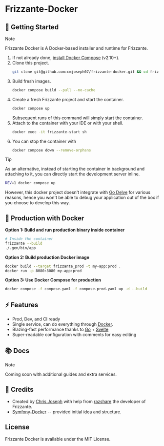 # Frizzante-Docker

## 🐙 Getting Started

> [!NOTE]  
> Frizzante Docker is A Docker-based installer and runtime for Frizzante.

1. If not already done, [install Docker Compose](https://docs.docker.com/compose/install/) (v2.10+).
1. Clone this project.
   ```sh
   git clone git@github.com:cmjoseph07/frizzante-docker.git && cd frizzante-docker
   ```
1. Build fresh images.
   ```sh
   docker compose build --pull --no-cache
   ```
1. Create a fresh Frizzante project and start the container.
   ```sh
   docker compose up
   ```
   Subsequent runs of this command will simply start the container.
1. Attach to the container with your IDE or with your shell.
   ```sh
   docker exec -it frizzante-start sh
   ```
1. You can stop the container with
   ```sh
   docker compose down --remove-orphans
   ```

> [!TIP]
> As an alternative, instead of starting the container in background and attaching to it,
> you can directly start the development server inline.
> ```sh
> DEV=1 docker compose up
> ```
> However, this docker project doesn't integrate with [Go Delve](https://github.com/go-delve/delve) for various reasons, 
> hence you won't be able to debug your application out of the box if you choose to develop this way.

## 🚀 Production with Docker

**Option 1: Build and run production binary inside container**
```sh
# Inside the container
frizzante --build
./.gen/bin/app
```

**Option 2: Build production Docker image**
```sh
docker build --target frizzante_prod -t my-app:prod .
docker run -p 8080:8080 my-app:prod
```

**Option 3: Use Docker Compose for production**
```sh
docker compose -f compose.yaml -f compose.prod.yaml up -d --build
```

## ⚡️ Features

* Prod, Dev, and CI ready
* Single service, can do everything through [Docker](https://www.docker.com).
* Blazing-fast performance thanks to [Go](https://go.dev) + [Svelte](https://svelte.dev)
* Super-readable configuration with comments for easy editing

## 📚 Docs

> [!NOTE]  
> Coming soon with additional guides and extra services.

## 🤝 Credits

- Created by [Chris Joseph](https://github.com/cmjoseph07) with help from [razshare](https://github.com/razshare) the developer of Frizzante.
- [Symfony-Docker](https://github.com/dunglas/symfony-docker) -- provided initial idea and structure.

## License

Frizzante Docker is available under the MIT License.
